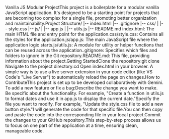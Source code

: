 Vanilla JS Modular ProjectThis project is a boilerplate for a modular vanilla JavaScript application. It's designed to be a starting point for projects that are becoming too complex for a single file, promoting better organization and maintainability.Project Structure/
|-- index.html
|-- .gitignore
|-- css/
|   |-- style.css
|-- js/
|   |-- app.js
|   |-- utils.js
|-- README.md
index.html: The main HTML file and entry point for the application.css/style.css: Contains all the styles for the application.js/app.js: The main JavaScript file where the application logic starts.js/utils.js: A module for utility or helper functions that can be reused across the application..gitignore: Specifies which files and folders to ignore in the Git repository.README.md: This file, providing information about the project.Getting StartedClone the repository:git clone <your-repository-url>
Navigate to the project directory:cd <project-directory>
Open index.html in your browser. A simple way is to use a live server extension in your code editor (like VS Code's "Live Server") to automatically reload the page on changes.How to ContributeThis project is set up to be developed collaboratively with Gemini. To add a new feature or fix a bug:Describe the change you want to make. Be specific about the functionality. For example, "Create a function in utils.js to format dates and use it in app.js to display the current date."Specify the file you want to modify. For example, "Update the style.css file to add a new button style."I will generate the code for that specific file.You can then copy and paste the code into the corresponding file in your local project.Commit the changes to your GitHub repository.This step-by-step process allows us to focus on one part of the application at a time, ensuring clean, manageable code.